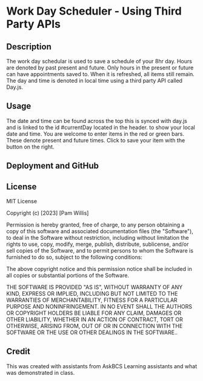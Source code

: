 # Work Day Scheduler - Using Third Party APIs

## Description

The work day schedular is used to save a schedule of your 8hr day. Hours are denoted by past present and future. Only hours in the present or future can have appointments saved to. When it is refreshed, all items still remain. The day and time is denoted in local time using a third party API called Day.js.

## Usage

The date and time can be found across the top this is synced with day.js and is linked to the id #currentDay located in the header. to show your local date and time. You are welcome to enter items in the red or green bars. These denote present and future times. Click to save your item with the button on the right.

## Deployment and GitHub




## License

MIT License

Copyright (c) [2023] [Pam Willis]

Permission is hereby granted, free of charge, to any person obtaining a copy
of this software and associated documentation files (the "Software"), to deal
in the Software without restriction, including without limitation the rights
to use, copy, modify, merge, publish, distribute, sublicense, and/or sell
copies of the Software, and to permit persons to whom the Software is
furnished to do so, subject to the following conditions:

The above copyright notice and this permission notice shall be included in all
copies or substantial portions of the Software.

THE SOFTWARE IS PROVIDED "AS IS", WITHOUT WARRANTY OF ANY KIND, EXPRESS OR
IMPLIED, INCLUDING BUT NOT LIMITED TO THE WARRANTIES OF MERCHANTABILITY,
FITNESS FOR A PARTICULAR PURPOSE AND NONINFRINGEMENT. IN NO EVENT SHALL THE
AUTHORS OR COPYRIGHT HOLDERS BE LIABLE FOR ANY CLAIM, DAMAGES OR OTHER
LIABILITY, WHETHER IN AN ACTION OF CONTRACT, TORT OR OTHERWISE, ARISING FROM,
OUT OF OR IN CONNECTION WITH THE SOFTWARE OR THE USE OR OTHER DEALINGS IN THE
SOFTWARE..

## Credit
This was created with assistants from AskBCS Learning assistants and what was demonstrated in class.
